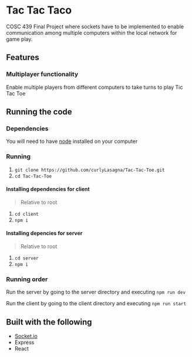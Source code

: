 # Tac Tac Taco

COSC 439 Final Project where sockets have to be implemented to enable communication among multiple computers within the local network for game play.

## Features

### Multiplayer functionality

Enable multiple players from different computers to take turns to play Tic Tac Toe

## Running the code

### Dependencies

You will need to have [node](https://nodejs.org/en) installed on your computer

### Running

1. `git clone https://github.com/curlyLasagna/Tac-Tac-Toe.git`
2. `cd Tac-Tac-Toe`

#### Installing dependencies for client

> Relative to root
1. `cd client`
2. `npm i`

#### Installing depencies for server

> Relative to root
1. `cd server`
2. `npm i`

### Running order

Run the server by going to the server directory and executing `npm run dev`

Run the client by going to the client directory and executing
`npm run start`

## Built with the following

- [Socket\.io](https://socket.io/)
- Express
- React
